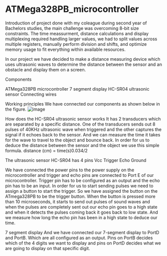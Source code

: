 # ATMega328PB_microcontroller
Introduction of project done with my coleague during second year of Bachelors studies, the main challenge was overcoming 8-bit size constraints.
The time meassurment, distance calculations and display multiplexing required handling larger values, we had to split values across multiple registers, manually perform division and shifts, and optimize memory usage to fit everything within available resources.

In our project we have decided to make a distance measuring device which uses ultrasonic waves to determine the distance between the sensor and an obstacle and display them on a screen.

Components 

ATMega328PB microcontroller
7 segment display
HC-SR04 ultrasonic sensor 
Connecting wires

Working principles
We have connected our components as shown below in the figure.
![image](https://github.com/user-attachments/assets/c8609739-6fdb-4406-94d3-27ed8eacddf1)




How does the HC-SR04 ultrasonic sensor works
It has 2 transducers which are separated by a specific distance. One of the transducers sends out 8 pulses of 40KHz ultrasonic wave when triggered and the other captures the signal if it echoes back to the sensor. And we can measure the time it takes for the wave to travel to the object and bounce back.
In order for us to deduce the distance between the sensor and the object we use this simple formula.
distance (cm) = time(s)0.034/2

The ultrasonic sensor HC-SR04 has 4 pins 
Vcc
Trigger
Echo
Ground

We have connected the power pins to the power supply on the microcontroller and trigger and echo pins are connected to Port E of our microcontroller. 
Trigger pin has to be configured as an output and the echo pin has to be an input. In order for us to start sending pulses we need to assign a button to start the trigger. So we have assigned the button on the ATmega328PB to be the trigger button.
When the button is pressed more than 10 microseconds, it starts to send out pulses of sound waves and when the pulses are completely sent out our echo pin goes to a high state and when it detects the pulses coming back it goes back to low state. And we measure how long the echo pin has been in a high state to deduce our time.

7 segment display
And we have connected our 7-segment display to PortD and PortB. Which are all configured as an output.
Pins on PortB decides which of the 4 digits we want to display and pins on PortD decides what we are going to display on that specific digit.
